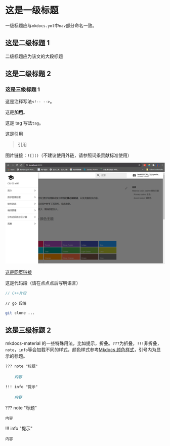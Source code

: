 # 这是一级标题

一级标题应与`mkdocs.yml`中`nav`部分命名一致。

## 这是二级标题 1

二级标题应为该文的大段标题

## 这是二级标题 2

### 这是三级标题 1

<!-- 这是注释 -->

这是注释写法`<!-- -->`。

这是**加粗**。

这是 tag 写法`tag`。

这是引用

> 引用

图片链接：`![]()`（不建议使用外链，请参照词条贡献标准使用）

![这是图片链接](./images/qs1.png)

[这是网页链接](https://disc0ver-csu.github.io/csu-cs-wiki/)

这是代码段（请在点点点后写明语言）

```C++
// C++片段
```

```golang
// go 段落
```

```bash
git clone ...
```

## 这是三级标题 2

mkdocs-material 的一些特殊用法，比如提示，折叠。`???`为折叠，`!!!`非折叠，`note`，`info`等会加载不同的样式，颜色样式参考[Mkdocs 颜色样式](https://cyent.github.io/markdown-with-mkdocs-material/syntax/note_style/)，引号内为显示的标题。

```markdown
??? note "标题"

    内容
```

```markdown
!!! info "提示"

    内容
```

??? note "标题"

    内容

!!! info "提示"

    内容
